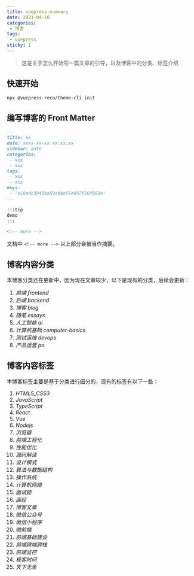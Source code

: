 ```yaml
---
title: vuepress-summary
date: 2021-04-10
categories:
 - 博客
tags:
 - vuepress
sticky: 1
---
```


<!-- more -->




> 这是关于怎么开始写一篇文章的引导，以及博客中的分类、标签介绍



## 快速开始

```bash
npx @vuepress-reco/theme-cli init
```



## 编写博客的 Front Matter

```markdown
---
title: xx
date: xxxx-xx-xx xx:xx:xx
sidebar: auto
categories:
 - xxx
 - xxx
tags:
 - xxx
 - xxx
keys:
 - 'e10adc3949ba59abbe56e057f20f883e'
---

:::tip
demo
:::

<!-- more -->
```

文档中 `<!-- more -->` 以上部分会被当作摘要。



## 博客内容分类

本博客分类还在更新中，因为现在文章较少，以下是现有的分类，后续会更新：

1.  *前端  frontend*
2.  *后端  backend*
4.  *博客  blog*
5.  *随笔  essays*
5.  *人工智能 ai*
6.  *计算机基础 computer-basics*
7.  *测试运维 devops*
8.  *产品运营 po*



## 博客内容标签

本博客标签主要是基于分类进行细分的，现有的标签有以下一些：

1.  *HTML5_CSS3*
2.  *JavaScript*
3.  *TypeScript*
4.  *React*
5.  *Vue*
6.  *Nodejs*
7.  *浏览器*
8.  *前端工程化*
9.  *性能优化*
10.  *源码解读*
11.  *设计模式*
12.  *算法与数据结构*
13.  *操作系统*
14.  *计算机网络*
15.  *面试题*
16.  *面经*
17.  *博客文章*
18.  *微信公众号*
18.  *微信小程序*
19.  *微前端*
20.  *前端基础建设*
21.  *前端跨端跨栈*
21.  *前端监控*
22.  *极客时间*
22.  *天下无鱼*

